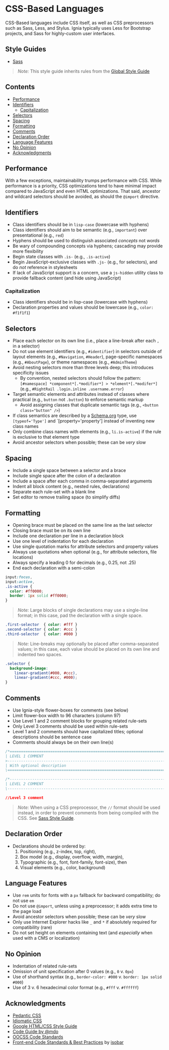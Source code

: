 # CSS-Based Languages

CSS-Based languages include CSS itself, as well as CSS preprocessors such as Sass, Less, and Stylus. Ignia typically uses Less for Bootstrap projects, and Sass for highly-custom user interfaces.

## Style Guides
- [Sass](./Sass.md)

> *Note:* This style guide inherits rules from the [Global Style Guide](../README.md)

## Contents
- [Performance](#performance)
- [Identifiers](#identifiers)
  - [Capitalization](#capitalization)
- [Selectors](#selectors)
- [Spacing](#spacing)
- [Formatting](#formatting)
- [Comments](#comments)
- [Declaration Order](#declaration-order)
- [Language Features](#language-features)
- [No Opinion](#no-opinion)
- [Acknowledgments](#acknowledgments)

## Performance
With a few exceptions, maintainability trumps performance with CSS. While performance is a priority, CSS optimizations tend to have minimal impact compared to JavaScript and even HTML optimizations. That said, ancestor and wildcard selectors should be avoided, as should the `@import` directive.

## Identifiers
- Class identifiers should be in `lisp-case` (lowercase with hyphens)
- Class identifiers should aim to be semantic (e.g., `important`) over presentational (e.g., `red`)
- Hyphens should be used to distinguish associated *concepts* not *words*
- Be wary of compounding concepts via hyphens; cascading may provide more flexibility
- Begin state classes with `.is-` (e.g., `.is-active`)
- Begin JavaScript-exclusive classes with `.js-` (e.g., for selectors), and do *not* reference in stylesheets
- If lack of JavaScript support is a concern, use a `js-hidden` utility class to provide fallback content (and hide using JavaScript)

### Capitalization
- Class identifiers should be in lisp-case (lowercase with hyphens)
- Declaration properties and values should be lowercase (e.g., `color: #f1f1f1`)

## Selectors
- Place each selector on its own line (i.e., place a line-break after each `,` in a selector)
- Do not use element identifiers (e.g., `#identifier`) in selectors outside of layout elements (e.g., `#Navigation`, `#Header`), page-specific namespaces (e.g., `#AboutPage`), or theme namespaces (e.g., `#AdminTheme`)
- Avoid nesting selectors more than three levels deep; this introduces specificity issues
  - By convention, nested selectors should follow the pattern: `[#namespace] *component*[.*modifier*] > *element*[.*modifer*]` (e.g., `#RightRail .login.inline .username.error`)
- Target semantic elements and attributes instead of classes where practical (e.g., `button` not `.button`) to enforce semantic markup
  - Avoid assigning classes that duplicate semantic tags (e.g., `<button class="button" />`)
- If class semantics are described by a [Schema.org](http://schema.org/) type, use `[typeof='Type']` and `[property='property'] instead of inventing new class names
- Only combine class names with elements (e.g., `li.is-active`) if the rule is exclusive to that element type
- Avoid ancestor selectors when possible; these can be *very* slow

## Spacing
- Include a single space between a selector and a brace
- Include single space after the colon of a declaration
- Include a space after each comma in comma-separated arguments
- Indent all block content (e.g., nested rules, declarations)
- Separate each rule-set with a blank line
- Set editor to remove trailing space (to simplify diffs)

## Formatting
- Opening brace must be placed on the same line as the last selector
- Closing brace must be on its own line
- Include one declaration per line in a declaration block
- Use one level of indentation for each declaration
- Use single quotation marks for attribute selectors and property values
- Always use quotations when optional (e.g., for attribute selectors, file locations)
- Always specify a leading 0 for decimals (e.g., 0.25, not .25)
- End each declaration with a semi-colon

```css
input:focus,
input:active,
.is-active {
  color: #ff0000;
  border: 1px solid #ff0000;
}

```

> *Note:* Large blocks of single declarations may use a single-line format; in this case, pad the declaration with a single space.
```css
.first-selector  { color: #fff }
.second-selector { color: #ccc }
.third-selector  { color: #000 }
```
> *Note:* Line-breaks may optionally be placed after comma-separated values; in this case, each value should be placed on its own line and indented two spaces.
```css
.selector {
  background-image:
    linear-gradient(#000, #ccc),
    linear-gradient(#ccc, #000);
}
```

## Comments
- Use Ignia-style flower-boxes for comments (see below)
- Limit flower-box width to 96 characters (column 97)
- Use Level 1 and 2 comment blocks for grouping related rule-sets
- Only Level 3 comments should be used within rule-sets
- Level 1 and 2 comments should have capitalized titles; optional descriptions should be sentence case
- Comments should always be on their own line(s)

```css
/*==============================================================================================
| LEVEL 1 COMMENT
>-----------------------------------------------------------------------------------------------
| With optional description
\=============================================================================================*/

/*----------------------------------------------------------------------------------------------
| LEVEL 2 COMMENT
\---------------------------------------------------------------------------------------------*/

//Level 3 comment
```
> *Note:* When using a CSS preprocessor, the `//` format should be used instead, in order to prevent comments from being compiled with the CSS. See [Sass Style Guide](./Sass.md).

## Declaration Order
- Declarations should be ordered by:
  1. Positioning (e.g., z-index, top, right),
  2. Box model (e.g., display, overflow, width, margin),
  3. Typographic (e.g., font, font-family, font-size), then
  4. Visual elements (e.g., color, background)

## Language Features
- Use `rem` units for fonts with a `px` fallback for backward compatibility; do not use `em`
- Do not use `@import`, unless using a preprocessor; it adds extra time to the page load
- Avoid ancestor selectors when possible; these can be *very* slow
- Only use Internet Explorer hacks like `_` and `*` if absolutely required for compatibility (rare)
- Do not set height on elements containing text (and *especially* when used with a CMS or localization)

## No Opinion
- Indentation of related rule-sets
- Omission of unit specification after 0 values (e.g., `0` v. `0px`)
- Use of shorthand syntax (e.g., `border-color: #000` v. `border: 1px solid #000`)
- Use of 3 v. 6 hexadecimal color format (e.g., `#fff` v. `#ffffff`)

## Acknowledgments
- [Pedantic CSS](http://pedantic-css.readme.io/v1.0)
- [Idiomatic CSS](https://github.com/necolas/idiomatic-css)
- [Google HTML/CSS Style Guide](http://google-styleguide.googlecode.com/svn/trunk/htmlcssguide.xml)
- [Code Guide by @mdo](http://mdo.github.io/code-guide/#css)
- [OOCSS Code Standards](https://github.com/stubbornella/oocss-code-standards)
- [Front-end Code Standards & Best Practices](http://isobar-idev.github.io/code-standards/) by [isobar](http://www.isobar.com/)

